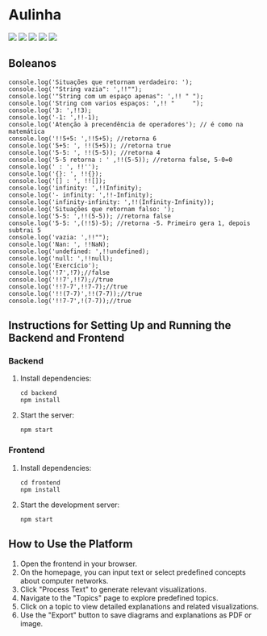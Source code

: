 # Aulinha

![](https://img.shields.io/github/stars/abraaoteixeira/progJS-1) ![](https://img.shields.io/github/forks/abraaoteixeira/progJS-1) ![](https://img.shields.io/github/tag/abraaoteixeira/progJS-1) ![](https://img.shields.io/github/release/abraaoteixeira/progJS-1) ![](https://img.shields.io/github/issues/abraaoteixeira/progJS-1)

## Boleanos

    console.log('Situações que retornam verdadeiro: ');
    console.log('"String vazia": ',!!"");
    console.log('"String com um espaço apenas": ',!! " ");
    console.log('String com varios espaços: ',!! "     ");
    console.log('3: ',!!3);
    console.log('-1: ',!!-1);
    console.log('Atenção à precendência de operadores'); // é como na matemática
    console.log('!!5+5: ',!!5+5); //retorna 6
    console.log('5+5: ', !!(5+5)); //retorna true
    console.log('5-5: ', !!(5-5)); //retorna 4
    console.log('5-5 retorna : ' ,!!(5-5)); //retorna false, 5-0=0
    console.log(' : ', !!'');
    console.log('{}: ', !!{});
    console.log('[] : ', !![]);
    console.log('infinity: ',!!Infinity);
    console.log('- infinity: ',!!-Infinity);
    console.log('infinity-infinity: ',!!(Infinity-Infinity));
    console.log('Situações que retornam falso: ');
    console.log('5-5: ',!!(5-5)); //retorna false
    console.log('5-5: ',(!!5)-5); //retorna -5. Primeiro gera 1, depois subtrai 5
    console.log('vazia: ',!!"");
    console.log('Nan: ', !!NaN);
    console.log('undefined: ',!!undefined);
    console.log('null: ',!!null);
    console.log('Exercício');
    console.log('!7',!7);//false
    console.log('!!7',!!7);//true
    console.log('!!7-7',!!7-7);//true
    console.log('!!(7-7)',!!(7-7));//true
    console.log('!!7-7',!(7-7));//true

## Instructions for Setting Up and Running the Backend and Frontend

### Backend

1. Install dependencies:
    ```
    cd backend
    npm install
    ```

2. Start the server:
    ```
    npm start
    ```

### Frontend

1. Install dependencies:
    ```
    cd frontend
    npm install
    ```

2. Start the development server:
    ```
    npm start
    ```

## How to Use the Platform

1. Open the frontend in your browser.
2. On the homepage, you can input text or select predefined concepts about computer networks.
3. Click "Process Text" to generate relevant visualizations.
4. Navigate to the "Topics" page to explore predefined topics.
5. Click on a topic to view detailed explanations and related visualizations.
6. Use the "Export" button to save diagrams and explanations as PDF or image.
